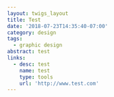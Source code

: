 ```yaml
---
layout: twigs_layout
title: Test
date: '2018-07-23T14:35:40-07:00'
category: design
tags:
  - graphic design
abstract: test
links:
  - desc: test
    name: test
    type: tools
    url: 'http://www.test.com'
---
```


